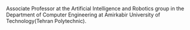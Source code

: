 Associate Professor at the Artificial Intelligence and Robotics group in the Department of Computer Engineering at Amirkabir University of Technology(Tehran Polytechnic).
